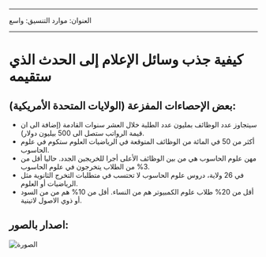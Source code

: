 * * *

العنوان: موارد التنسيق: واسع

* * *

# كيفية جذب وسائل الإعلام إلى الحدث الذي ستقيمه

## بعض الإحصاءات المفزعة (الولايات المتحدة الأمريكية):

  * سيتجاوز عدد الوظائف بمليون عدد الطلبة خلال العشر سنوات القادمة (إضافة الى ان قيمة الرواتب ستصل الى 500 بیلیون دولار).
  * أكثر من 50 في المائة من الوظائف المتوقعة في الرياضيات العلوم ستكوم في علوم الحاسوب. 
  * مهن علوم الحاسوب هي من بين الوظائف الأعلى أجرا للخريجين الجدد. حاليا أقل من 3% من الطلاب يتخرجون في علوم الحاسوب.
  * في 26 ولاية، دروس علوم الحاسوب لا تحتسب في متطلبات التخرج الثانوية مثل الرياضيات أو العلوم. 
  * أقل من 20% طلاب علوم الكمبيوتر هم من النساء. أقل من 10% هم من من السود أو ذوي الاصول لاتينية.

## اصدار بالصور:

![الصورة](http://code.org/images/fit-8000/Code.org_infographic.png)